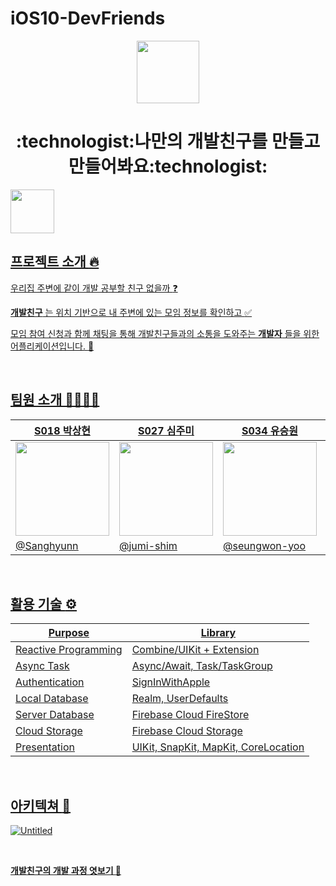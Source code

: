 # iOS10-DevFriends
<p align="center">
<img height="100" src="https://user-images.githubusercontent.com/78123636/200255125-1e22bb1d-facc-486b-9be0-307be0944fe7.png">
</img></p>

<h1 align="center">
 :technologist:나만의 개발친구를 만들고 만들어봐요:technologist:
</h1>
<p align="left">
 <a href="https://apps.apple.com/kr/app/%EA%B0%9C%EB%B0%9C%EC%B9%9C%EA%B5%AC/id6444737879"> <img src="https://user-images.githubusercontent.com/86254784/207810834-d72ca8c7-59fd-4d0e-82d1-76bd3f2ed7ac.png" height=70>
</p>

## 프로젝트 소개 :fire:
우리집 주변에 같이 개발 공부할 친구 없을까 :question:

__개발친구__ 는 위치 기반으로 내 주변에 있는 모임 정보를 확인하고 :white_check_mark:

모임 참여 신청과 함께 채팅을 통해 개발친구들과의 소통을 도와주는 __개발자__ 들을 위한 어플리케이션입니다. :calling:

<br/>

## 팀원 소개 👨‍👨‍👧‍👧

| S018 박상현 | S027 심주미 | S034 유승원 | S037 이대현 |
| --- | --- | --- | --- |
| <img src = "https://user-images.githubusercontent.com/73176655/200266410-ff13afe6-320d-49f4-b9f0-84a72e75ceba.jpg" width=150> | <img src = "https://avatars.githubusercontent.com/u/77629102?v=4" width=150>  | <img src="https://user-images.githubusercontent.com/78123636/205306289-db29ac17-4e1f-4ffb-b515-10479eb5c0be.jpg" width=150> | <img src = "https://user-images.githubusercontent.com/58897339/200350263-12820403-8593-488a-b4b4-98e0cf0ba13c.jpeg" width=150> |
|[@Sanghyunn](https://github.com/Sanghyunn)|[@jumi-shim](https://github.com/jumi-shim)|[@seungwon-yoo](https://github.com/seungwon-yoo)|[@eogus4658](https://github.com/eogus4658)|

<br/>

## 활용 기술 :gear:
 | Purpose                                                   | Library                                                   |
| ------------------------------------------------------------ | ------------------------------------------------------- |
| Reactive Programming | Combine/UIKit + Extension |
| Async Task | Async/Await, Task/TaskGroup |
| Authentication | SignInWithApple |
| Local Database | Realm, UserDefaults |
| Server Database | Firebase Cloud FireStore |
| Cloud Storage | Firebase Cloud Storage |
| Presentation | UIKit, SnapKit, MapKit, CoreLocation |

<br/>

## 아키텍쳐 :triangular_ruler:
![Untitled](https://user-images.githubusercontent.com/78123636/205304142-c6ad20e2-2b49-4495-974c-de58574bbee6.png)

<br/>

**[개발친구의 개발 과정 엿보기 :eyes:](https://energetic-hoverfly-15f.notion.site/b7eb70ea24264ca2ad2677bcf72e82b7)**
